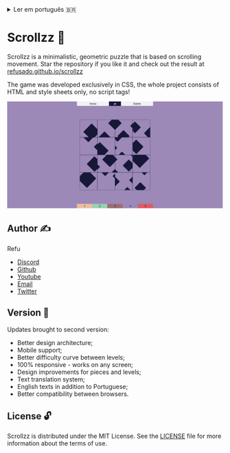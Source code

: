 <details>

<summary>Ler em português 🇧🇷</summary>

# Scrollzz 🧩

Scrollzz é um jogo de quebra-cabeças minimalista e geométrico que se baseia apenas no movimento de scroll. Deixe a sua estrela no repositório se curtiu o projeto e confira o resultado em [refusado.github.io/scrollzz](https://refusado.github.io/scrollzz/)

O puzzle foi desenvolvido exclusivamente em CSS, todo o projeto é composto por apenas HTML e folhas de estilo, sem tags de script!

![Demonstração](./images/demo.png)
  
## Autor ✍️

Refu

- [Discord](https://discord.com/users/412685400847679508)
- [Github](https://github.com/refusado)
- [Youtube](https://www.youtube.com/@refusado)
- [Email](mailto:refusado@gmail.com)
- [Twitter](https://twitter.com/refusado)

## Versão 🔄

Updates trazidos para segunda versão:

  - Melhor arquitetura de projeto;
  - Suporte para mobile;
  - Melhor curva de dificuldade entre os níveis;
  - 100% responsivo - funciona em qualquer tela;
  - Melhorias no design de peças e níveis;
  - Sistema de tradução de textos;
  - Textos em inglês além do português;
  - Melhor compatibilidade entre os navegadores.

## Licença 🔓

O Scrollzz é distribuído sob a Licença MIT. Consulte o arquivo [LICENSE](https://github.com/refusado/scrollzz/blob/main/LICENSE) para obter mais informações sobre os termos de uso.

---

</details>

# Scrollzz 🧩

Scrollzz is a minimalistic, geometric puzzle that is based on scrolling movement. Star the repository if you like it and check out the result at [refusado.github.io/scrollzz](https://refusado.github.io/scrollzz/)

The game was developed exclusively in CSS, the whole project consists of HTML and style sheets only, no script tags!

![Demo](./images/demo.png)
  
## Author ✍️

Refu

- [Discord](https://discord.com/users/412685400847679508)
- [Github](https://github.com/refusado)
- [Youtube](https://www.youtube.com/@refusado)
- [Email](mailto:refusado@gmail.com)
- [Twitter](https://twitter.com/refusado)

## Version 🔄

Updates brought to second version:

  - Better design architecture;
  - Mobile support;
  - Better difficulty curve between levels;
  - 100% responsive - works on any screen;
  - Design improvements for pieces and levels;
  - Text translation system;
  - English texts in addition to Portuguese;
  - Better compatibility between browsers.

## License 🔓

Scrollzz is distributed under the MIT License. See the [LICENSE](https://github.com/refusado/scrollzz/blob/main/LICENSE) file for more information about the terms of use.

